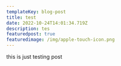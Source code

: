 ```yaml
---
templateKey: blog-post
title: test
date: 2022-10-24T14:01:34.719Z
description: tes
featuredpost: true
featuredimage: /img/apple-touch-icon.png
---
```

this is just testing post